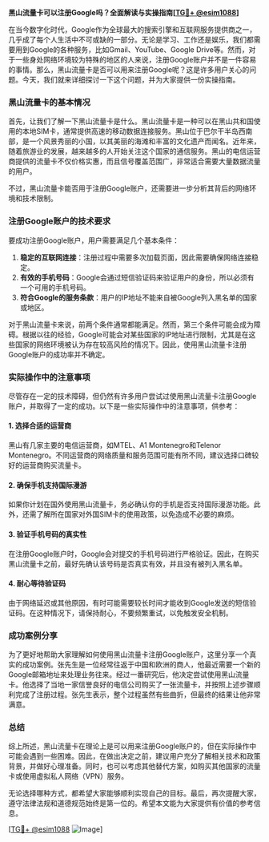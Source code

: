 **黑山流量卡可以注册Google吗？全面解读与实操指南[[TG💪+ @esim1088](https://t.me/s/esim1088)]**

在当今数字化时代，Google作为全球最大的搜索引擎和互联网服务提供商之一，几乎成了每个人生活中不可或缺的一部分。无论是学习、工作还是娱乐，我们都需要用到Google的各种服务，比如Gmail、YouTube、Google Drive等。然而，对于一些身处网络环境较为特殊的地区的人来说，注册Google账户并不是一件容易的事情。那么，黑山流量卡是否可以用来注册Google呢？这是许多用户关心的问题。今天，我们就来详细探讨一下这个问题，并为大家提供一份实操指南。

### 黑山流量卡的基本情况

首先，让我们了解一下黑山流量卡是什么。黑山流量卡是一种可以在黑山共和国使用的本地SIM卡，通常提供高速的移动数据连接服务。黑山位于巴尔干半岛西南部，是一个风景秀丽的小国，以其美丽的海滩和丰富的文化遗产而闻名。近年来，随着旅游业的发展，越来越多的人开始关注这个国家的通信服务。黑山的电信运营商提供的流量卡不仅价格实惠，而且信号覆盖范围广，非常适合需要大量数据流量的用户。

不过，黑山流量卡能否用于注册Google账户，还需要进一步分析其背后的网络环境和技术限制。

### 注册Google账户的技术要求

要成功注册Google账户，用户需要满足几个基本条件：

1. **稳定的互联网连接**：注册过程中需要多次加载页面，因此需要确保网络连接稳定。
2. **有效的手机号码**：Google会通过短信验证码来验证用户的身份，所以必须有一个可用的手机号码。
3. **符合Google的服务条款**：用户的IP地址不能来自被Google列入黑名单的国家或地区。

对于黑山流量卡来说，前两个条件通常都能满足。然而，第三个条件可能会成为障碍。根据以往的经验，Google可能会对某些国家的IP地址进行限制，尤其是在这些国家的网络环境被认为存在较高风险的情况下。因此，使用黑山流量卡注册Google账户的成功率并不确定。

### 实际操作中的注意事项

尽管存在一定的技术障碍，但仍然有许多用户尝试过使用黑山流量卡注册Google账户，并取得了一定的成功。以下是一些实际操作中的注意事项，供参考：

#### 1. 选择合适的运营商
黑山有几家主要的电信运营商，如MTEL、A1 Montenegro和Telenor Montenegro。不同运营商的网络质量和服务范围可能有所不同，建议选择口碑较好的运营商购买流量卡。

#### 2. 确保手机支持国际漫游
如果你计划在国外使用黑山流量卡，务必确认你的手机是否支持国际漫游功能。此外，还需了解所在国家对外国SIM卡的使用政策，以免造成不必要的麻烦。

#### 3. 验证手机号码的真实性
在注册Google账户时，Google会对提交的手机号码进行严格验证。因此，在购买黑山流量卡之前，最好先确认该号码是否真实有效，并且没有被列入黑名单。

#### 4. 耐心等待验证码
由于网络延迟或其他原因，有时可能需要较长时间才能收到Google发送的短信验证码。在这种情况下，请保持耐心，不要频繁重试，以免触发安全机制。

### 成功案例分享

为了更好地帮助大家理解如何使用黑山流量卡注册Google账户，这里分享一个真实的成功案例。张先生是一位经常往返于中国和欧洲的商人，他最近需要一个新的Google邮箱地址来处理业务往来。经过一番研究后，他决定尝试使用黑山流量卡。他选择了当地一家信誉良好的电信公司购买了一张流量卡，并按照上述步骤顺利完成了注册过程。张先生表示，整个过程虽然有些曲折，但最终的结果让他非常满意。

### 总结

综上所述，黑山流量卡在理论上是可以用来注册Google账户的，但在实际操作中可能会遇到一些困难。因此，在做出决定之前，建议用户充分了解相关技术和政策背景，并做好心理准备。同时，也可以考虑其他替代方案，如购买其他国家的流量卡或使用虚拟私人网络（VPN）服务。

无论选择哪种方式，都希望大家能够顺利实现自己的目标。最后，再次提醒大家，遵守法律法规和道德规范始终是第一位的。希望本文能为大家提供有价值的参考信息。

[[TG💪+ @esim1088](https://t.me/s/esim1088) ![Image](https://i.postimg.cc/4NQfJmqS/Snipaste-2025-05-13-00-14-12.png)]
